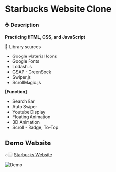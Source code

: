 # Starbucks Website Clone

### ☕️ Description 

**Practicing HTML, CSS, and JavaScript**

📃 Library sources

* Google Material Icons
* Google Fonts
* Lodash.js
* GSAP - GreenSock
* Swiper.js
* ScrollMagic.js

**[Function]**

* Search Bar
* Auto Swiper
* Youtube Display
* Floating Animation
* 3D Animation
* Scroll - Badge, To-Top

## Demo Website

👉🏼 [Starbucks Website]([https://angry-hoover-7d1166.netlify.app](https://angry-hoover-7d1166.netlify.app/))

![Demo](./md-images/Demo.png)